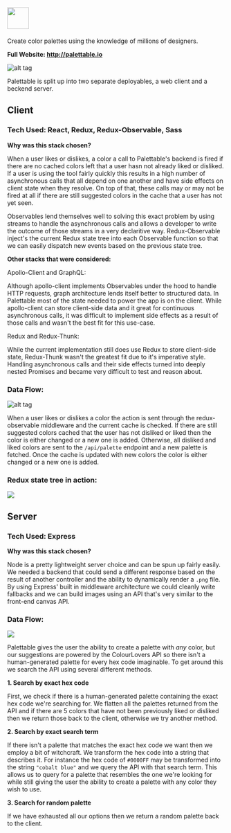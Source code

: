 # <img src='http://i.imgur.com/580vPI2.png' height='50'></a>

Create color palettes using the knowledge of millions of designers.

**Full Website: http://palettable.io**

![alt tag](http://i63.tinypic.com/16iikx4.png)

Palettable is split up into two separate deployables, a web client and a beckend server.

## Client

### Tech Used: React, Redux, Redux-Observable, Sass

**Why was this stack chosen?**

When a user likes or dislikes, a color a call to Palettable's backend is fired if there are no cached colors left that a user hasn not already liked or disliked. If a user is using the tool fairly quickly this results in a high number of asynchronous calls that all depend on one another and have side effects on client state when they resolve. On top of that, these calls may or may not be fired at all if there are still suggested colors in the cache that a user has not yet seen.

Observables lend themselves well to solving this exact problem by using streams to handle the asynchronous calls and allows a developer to write the outcome of those streams in a very declaritive way. Redux-Observable inject's the current Redux state tree into each Observable function so that we can easily dispatch new events based on the previous state tree.

**Other stacks that were considered:**

Apollo-Client and GraphQL:

Although apollo-client implements Observables under the hood to handle HTTP requests, graph architecture lends itself better to structured data. In Palettable most of the state needed to power the app is on the client. While apollo-client can store client-side data and it great for continuous asynchronous calls, it was difficult to implement side effects as a result of those calls and wasn't the best fit for this use-case.

Redux and Redux-Thunk:

While the current implementation still does use Redux to store client-side state, Redux-Thunk wasn't the greatest fit due to it's imperative style. Handling asynchronous calls and their side effects turned into deeply nested Promises and became very difficult to test and reason about.

### Data Flow:

![alt tag](http://i64.tinypic.com/2z9bb07.png)

When a user likes or dislikes a color the action is sent through the redux-observable middleware and the current cache is checked. If there are still suggested colors cached that the user has not disliked or liked then the color is either changed or a new one is added. Otherwise, all disliked and liked colors are sent to the `/api/palette` endpoint and a new palette is fetched. Once the cache is updated with new colors the color is either changed or a new one is added.

### Redux state tree in action:

![](https://user-images.githubusercontent.com/6596787/44816030-11bc9c00-abaf-11e8-99a7-c0f5d2bede61.gif)

## Server

### Tech Used: Express

**Why was this stack chosen?**

Node is a pretty lightweight server choice and can be spun up fairly easily. We needed a backend that could send a different response based on the result of another controller and the ability to dynamically render a `.png` file. By using Express' built in middleware architecture we could cleanly write fallbacks and we can build images using an API that's very similar to the front-end canvas API.

### Data Flow:

![](https://user-images.githubusercontent.com/6596787/44816092-3d3f8680-abaf-11e8-9245-82c049864ebc.png)

Palettable gives the user the ability to create a palette with _any_ color, but our suggestions are powered by the ColourLovers API so there isn't a human-generated palette for every hex code imaginable. To get around this we search the API using several different methods.

**1. Search by exact hex code**

First, we check if there is a human-generated palette containing the exact hex code we're searching for. We flatten all the palettes returned from the API and if there are 5 colors that have not been previously liked or disliked then we return those back to the client, otherwise we try another method.

**2. Search by exact search term**

If there isn't a palette that matches the exact hex code we want then we employ a bit of witchcraft. We transform the hex code into a string that describes it. For instance the hex code of `#0000FF` may be transformed into the string `"cobalt blue"` and we query the API with that search term. This allows us to query for a palette that resembles the one we're looking for while still giving the user the ability to create a palette with any color they wish to use.

**3. Search for random palette**

If we have exhausted all our options then we return a random palette back to the client.
